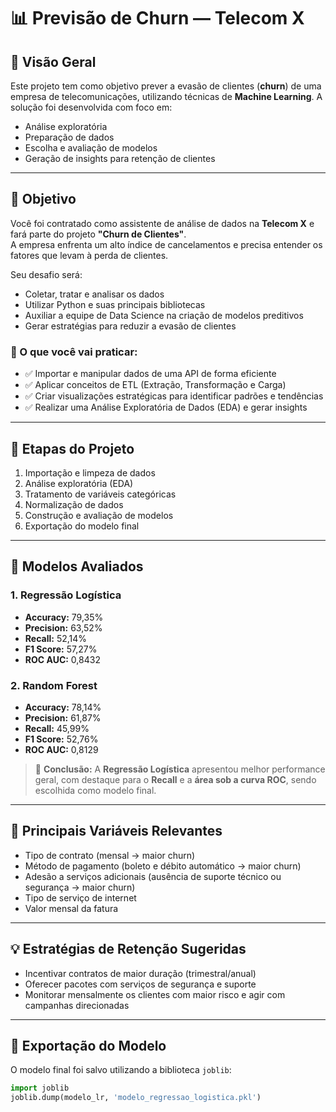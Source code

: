 # 📊 Previsão de Churn — Telecom X

## 📌 Visão Geral

Este projeto tem como objetivo prever a evasão de clientes (**churn**) de uma empresa de telecomunicações, utilizando técnicas de **Machine Learning**. A solução foi desenvolvida com foco em:

- Análise exploratória
- Preparação de dados
- Escolha e avaliação de modelos
- Geração de insights para retenção de clientes

---

## 🎯 Objetivo

Você foi contratado como assistente de análise de dados na **Telecom X** e fará parte do projeto **"Churn de Clientes"**.  
A empresa enfrenta um alto índice de cancelamentos e precisa entender os fatores que levam à perda de clientes.

Seu desafio será:

- Coletar, tratar e analisar os dados
- Utilizar Python e suas principais bibliotecas
- Auxiliar a equipe de Data Science na criação de modelos preditivos
- Gerar estratégias para reduzir a evasão de clientes

### 🧪 O que você vai praticar:

- ✅ Importar e manipular dados de uma API de forma eficiente  
- ✅ Aplicar conceitos de ETL (Extração, Transformação e Carga)  
- ✅ Criar visualizações estratégicas para identificar padrões e tendências  
- ✅ Realizar uma Análise Exploratória de Dados (EDA) e gerar insights  

---

## 🧩 Etapas do Projeto

1. Importação e limpeza de dados  
2. Análise exploratória (EDA)  
3. Tratamento de variáveis categóricas  
4. Normalização de dados  
5. Construção e avaliação de modelos  
6. Exportação do modelo final  

---

## 🤖 Modelos Avaliados

### 1. **Regressão Logística**
- **Accuracy:** 79,35%  
- **Precision:** 63,52%  
- **Recall:** 52,14%  
- **F1 Score:** 57,27%  
- **ROC AUC:** 0,8432  

### 2. **Random Forest**
- **Accuracy:** 78,14%  
- **Precision:** 61,87%  
- **Recall:** 45,99%  
- **F1 Score:** 52,76%  
- **ROC AUC:** 0,8129  

> 🔎 **Conclusão:** A **Regressão Logística** apresentou melhor performance geral, com destaque para o **Recall** e a **área sob a curva ROC**, sendo escolhida como modelo final.

---

## 📌 Principais Variáveis Relevantes

- Tipo de contrato (mensal → maior churn)
- Método de pagamento (boleto e débito automático → maior churn)
- Adesão a serviços adicionais (ausência de suporte técnico ou segurança → maior churn)
- Tipo de serviço de internet
- Valor mensal da fatura

---

## 💡 Estratégias de Retenção Sugeridas

- Incentivar contratos de maior duração (trimestral/anual)  
- Oferecer pacotes com serviços de segurança e suporte  
- Monitorar mensalmente os clientes com maior risco e agir com campanhas direcionadas  

---

## 💾 Exportação do Modelo

O modelo final foi salvo utilizando a biblioteca `joblib`:

```python
import joblib
joblib.dump(modelo_lr, 'modelo_regressao_logistica.pkl')
